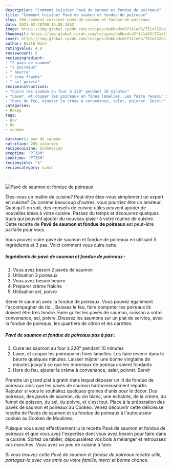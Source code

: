 ```yaml
---
description: "Comment Cuisiner Pavé de saumon et fondue de poireaux"
title: "Comment Cuisiner Pavé de saumon et fondue de poireaux"
slug: 384-comment-cuisiner-pave-de-saumon-et-fondue-de-poireaux
date: 2021-02-20T00:15:08.385Z
image: https://img-global.cpcdn.com/recipes/da6badcd2f141e83/751x532cq70/pave-de-saumon-et-fondue-de-poireaux-photo-principale-de-la-recette.jpg
thumbnail: https://img-global.cpcdn.com/recipes/da6badcd2f141e83/751x532cq70/pave-de-saumon-et-fondue-de-poireaux-photo-principale-de-la-recette.jpg
cover: https://img-global.cpcdn.com/recipes/da6badcd2f141e83/751x532cq70/pave-de-saumon-et-fondue-de-poireaux-photo-principale-de-la-recette.jpg
author: Edith Hale
ratingvalue: 4.8
reviewcount: 3
recipeingredient:
- "2 pavs de saumon"
- "3 poireaux"
- " beurre"
- " crme frache"
- " sel poivre"
recipeinstructions:
- "Cuire les saumon au four à 220° pendant 10 minutes"
- "Laver, et couper les poireaux en fines lamelles. Les faire revenir dans le beurre quelques minutes. Laisser mijoter une bonne vingtaine de minutes jusqu&#39;à ce que les morceaux de poireaux soient fondants"
- "Hors du feu, ajouter la crème à convenance, saler, poivrer. Servir"
categories:
- Resep
tags:
- pav
- de
- saumon

katakunci: pav de saumon 
nutrition: 285 calories
recipecuisine: Indonesian
preptime: "PT38M"
cooktime: "PT35M"
recipeyield: "4"
recipecategory: Lunch

---
```



![Pavé de saumon et fondue de poireaux](https://img-global.cpcdn.com/recipes/da6badcd2f141e83/751x532cq70/pave-de-saumon-et-fondue-de-poireaux-photo-principale-de-la-recette.jpg)

Êtes-vous un maître de cuisine? Peut-être êtes-vous simplement un expert en cuisine? Ou comme beaucoup d'autres, vous pourriez être un amateur. Quoi qu'il en soit, des conseils de cuisine utiles peuvent ajouter de nouvelles idées à votre cuisine. Passez du temps et découvrez quelques trucs qui peuvent ajouter du nouveau plaisir à votre routine de cuisine. Cette recette de <strong> Pavé de saumon et fondue de poireaux </strong> est peut-être parfaite pour vous.

<!--inarticleads1-->

Vous pouvez cuire pavé de saumon et fondue de poireaux en utilisant 5 Ingrédients et 3 pas. Voici comment vous cuire cette.

##### Ingrédients de pavé de saumon et fondue de poireaux :

1. Vous avez besoin 2 pavés de saumon
1. Utilisation 3 poireaux
1. Vous avez besoin  beurre
1. Préparer  crème fraîche
1. Utilisation  sel, poivre


Servir le saumon avec la fondue de poireaux. Vous pouvez également l&#39;accompagner de riz. , Baissez le feu, faire compoter les poireaux ils doivent être très tendre. Faire griller les pavés de saumon, cuisson a votre convenance, sel, poivre. Dressez les saumons sur un plat de service, avec la fondue de poireaux, les quartiers de citron et les carottes. 

<!--inarticleads2-->

##### Pavé de saumon et fondue de poireaux pas à pas :

1. Cuire les saumon au four à 220° pendant 10 minutes
1. Laver, et couper les poireaux en fines lamelles. Les faire revenir dans le beurre quelques minutes. Laisser mijoter une bonne vingtaine de minutes jusqu&#39;à ce que les morceaux de poireaux soient fondants
1. Hors du feu, ajouter la crème à convenance, saler, poivrer. Servir


Prendre un grand plat à gratin dans lequel déposer un lit de fondue de poireaux ainsi que les pavés de saumon harmonieusement répartis. Rajouter si vous le souhaitez quelques graines d&#39;anis pour le décor. Des poireaux, des pavés de saumon, du vin blanc, une échalote, de la crème, du fumet de poisson, du sel, du poivre, et c&#39;est tout. Place à la préparation des pavés de saumon et poireaux au Cookeo. Venez découvrir cette délicieuse recette de Pavés de saumon et sa fondue de poireaux à l&#39;autocuiseur cookéo au Cookeo de Moulinex. 

<!--inarticleads1-->

<p>
Puisque vous avez effectivement lu la recette Pavé de saumon et fondue de poireaux et que vous avez l'expertise dont vous avez besoin pour faire dans la cuisine. Sortez ce tablier, dépoussiérez vos bols à mélanger et retroussez vos manches. Vous avez un peu de cuisine à faire.
</p>

<p>
<i>Si vous trouvez cette Pavé de saumon et fondue de poireaux recette utile, partagez-la avec vos amis ou votre famille, merci et bonne chance.</i>
</p>
